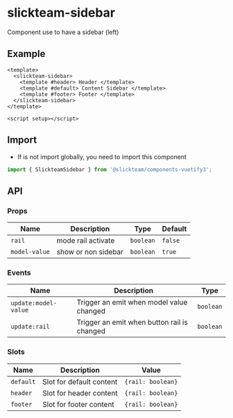 # slickteam-sidebar

Component use to have a sidebar (left)

## Example

```vue
<template>
  <slickteam-sidebar>
    <template #header> Header </template>
    <template #default> Content Sidebar </template>
    <template #footer> Footer </template>
  </slickteam-sidebar>
</template>

<script setup></script>
```

## Import

- If is not import globally, you need to import this component

```js
import { SlickteamSidebar } from '@slickteam/components-vuetify3';
```

## API

### Props

| Name          | Description         | Type      | Default |
| ------------- | ------------------- | --------- | ------- |
| `rail`        | mode rail activate  | `boolean` | `false` |
| `model-value` | show or non sidebar | `boolean` | `true`  |

### Events

| Name                 | Description                                 | Type      |
| -------------------- | ------------------------------------------- | --------- |
| `update:model-value` | Trigger an emit when model value changed    | `boolean` |
| `update:rail`        | Trigger an emit when button rail is changed | `boolean` |

### Slots

| Name      | Description              | Value             |
| --------- | ------------------------ | ----------------- |
| `default` | Slot for default content | `{rail: boolean}` |
| `header`  | Slot for header content  | `{rail: boolean}` |
| `footer`  | Slot for footer content  | `{rail: boolean}` |
